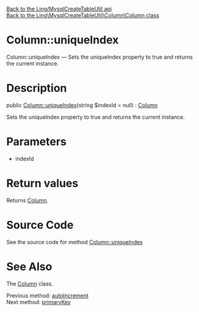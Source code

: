 [Back to the Ling/MysqlCreateTableUtil api](https://github.com/lingtalfi/MysqlCreateTableUtil/blob/master/doc/api/Ling/MysqlCreateTableUtil.md)<br>
[Back to the Ling\MysqlCreateTableUtil\Column\Column class](https://github.com/lingtalfi/MysqlCreateTableUtil/blob/master/doc/api/Ling/MysqlCreateTableUtil/Column/Column.md)


Column::uniqueIndex
================



Column::uniqueIndex — Sets the uniqueIndex property to true and returns the current instance.




Description
================


public [Column::uniqueIndex](https://github.com/lingtalfi/MysqlCreateTableUtil/blob/master/doc/api/Ling/MysqlCreateTableUtil/Column/Column/uniqueIndex.md)(string $indexId = null) : [Column](https://github.com/lingtalfi/MysqlCreateTableUtil/blob/master/doc/api/Ling/MysqlCreateTableUtil/Column/Column.md)




Sets the uniqueIndex property to true and returns the current instance.




Parameters
================


- indexId

    


Return values
================

Returns [Column](https://github.com/lingtalfi/MysqlCreateTableUtil/blob/master/doc/api/Ling/MysqlCreateTableUtil/Column/Column.md).








Source Code
===========
See the source code for method [Column::uniqueIndex](https://github.com/lingtalfi/MysqlCreateTableUtil/blob/master/Column/Column.php#L237-L242)


See Also
================

The [Column](https://github.com/lingtalfi/MysqlCreateTableUtil/blob/master/doc/api/Ling/MysqlCreateTableUtil/Column/Column.md) class.

Previous method: [autoIncrement](https://github.com/lingtalfi/MysqlCreateTableUtil/blob/master/doc/api/Ling/MysqlCreateTableUtil/Column/Column/autoIncrement.md)<br>Next method: [primaryKey](https://github.com/lingtalfi/MysqlCreateTableUtil/blob/master/doc/api/Ling/MysqlCreateTableUtil/Column/Column/primaryKey.md)<br>


